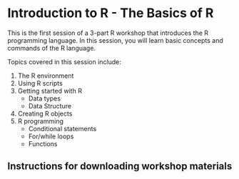 # Introduction to R - The Basics of R
This is the first session of a 3-part R workshop that introduces the R programming language. In this session, you will learn basic concepts and commands of the R language.

Topics covered in this session include:

1. The R environment
2. Using R scripts
3. Getting started with R
    - Data types
    - Data Structure
4. Creating R objects
5. R programming
    - Conditional statements
    - For/while loops
    - Functions

## Instructions for downloading workshop materials
